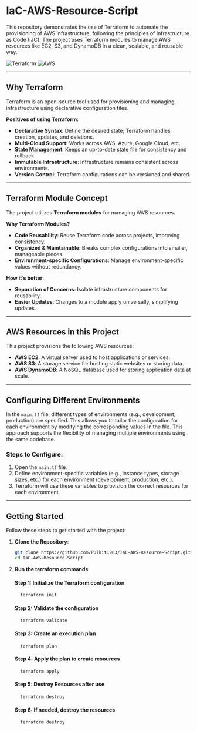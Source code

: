 # IaC-AWS-Resource-Script

This repository demonstrates the use of Terraform to automate the provisioning of AWS infrastructure, following the principles of Infrastructure as Code (IaC). The project uses Terraform modules to manage AWS resources like EC2, S3, and DynamoDB in a clean, scalable, and reusable way.

![Terraform](https://img.shields.io/badge/IaC-Terraform-5C4EE5?logo=terraform&logoColor=white)
![AWS](https://img.shields.io/badge/Cloud-AWS-FF9900?logo=amazonaws&logoColor=white)

---

## Why Terraform

Terraform is an open-source tool used for provisioning and managing infrastructure using declarative configuration files. 

**Positives of using Terraform**:

- **Declarative Syntax**: Define the desired state; Terraform handles creation, updates, and deletions.
- **Multi-Cloud Support**: Works across AWS, Azure, Google Cloud, etc.
- **State Management**: Keeps an up-to-date state file for consistency and rollback.
- **Immutable Infrastructure**: Infrastructure remains consistent across environments.
- **Version Control**: Terraform configurations can be versioned and shared.

---

## Terraform Module Concept

The project utilizes **Terraform modules** for managing AWS resources. 

**Why Terraform Modules?**

- **Code Reusability**: Reuse Terraform code across projects, improving consistency.
- **Organized & Maintainable**: Breaks complex configurations into smaller, manageable pieces.
- **Environment-specific Configurations**: Manage environment-specific values without redundancy.

**How it’s better**:
- **Separation of Concerns**: Isolate infrastructure components for reusability.
- **Easier Updates**: Changes to a module apply universally, simplifying updates.

---

## AWS Resources in this Project

This project provisions the following AWS resources:

- **AWS EC2**: A virtual server used to host applications or services.
- **AWS S3**: A storage service for hosting static websites or storing data.
- **AWS DynamoDB**: A NoSQL database used for storing application data at scale.

---

## Configuring Different Environments

In the `main.tf` file, different types of environments (e.g., development, production) are specified. This allows you to tailor the configuration for each environment by modifying the corresponding values in the file. This approach supports the flexibility of managing multiple environments using the same codebase.

### Steps to Configure:
1. Open the `main.tf` file.
2. Define environment-specific variables (e.g., instance types, storage sizes, etc.) for each environment (development, production, etc.).
3. Terraform will use these variables to provision the correct resources for each environment.

---

## Getting Started

Follow these steps to get started with the project:

1. **Clone the Repository**:

   ```bash
   git clone https://github.com/Pulkit1903/IaC-AWS-Resource-Script.git
   cd IaC-AWS-Resource-Script

2. **Run the terraform commands**
   #### Step 1: Initialize the Terraform configuration
         terraform init
   #### Step 2: Validate the configuration
         terraform validate
   #### Step 3: Create an execution plan
         terraform plan
   #### Step 4: Apply the plan to create resources
         terraform apply
   #### Step 5: Destroy Resources after use
         terraform destroy
   #### Step 6: If needed, destroy the resources
         terraform destroy
